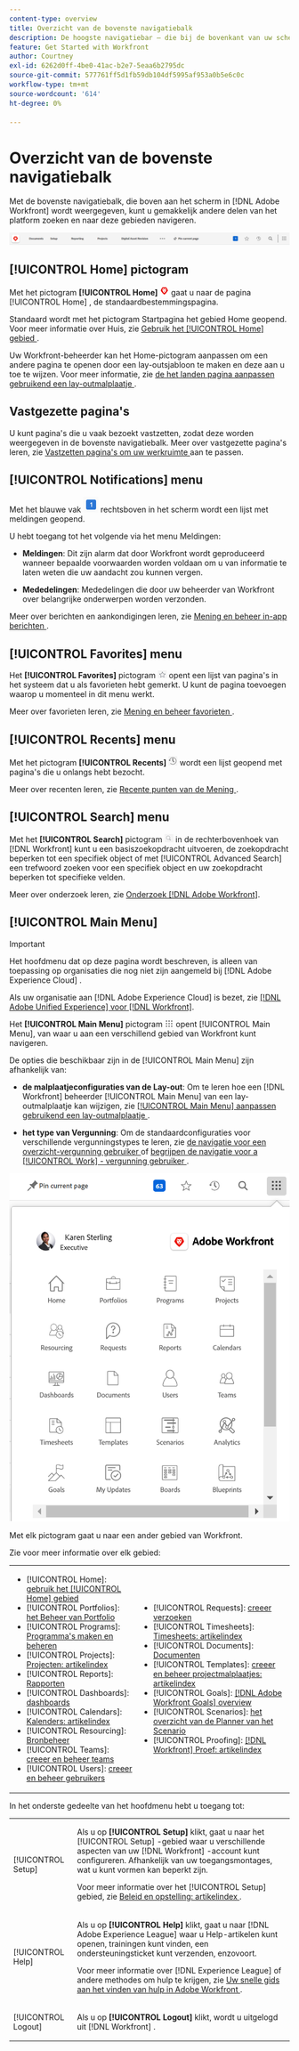 ```yaml
---
content-type: overview
title: Overzicht van de bovenste navigatiebalk
description: De hoogste navigatiebar — die bij de bovenkant van uw scherm in  [!DNL Adobe Workfront]  verschijnt — staat u toe om gemakkelijk naar andere gebieden van het platform te vinden en te navigeren.
feature: Get Started with Workfront
author: Courtney
exl-id: 6262d0ff-4be0-41ac-b2e7-5eaa6b2795dc
source-git-commit: 577761ff5d1fb59db104df5995af953a0b5e6c0c
workflow-type: tm+mt
source-wordcount: '614'
ht-degree: 0%

---
```


# Overzicht van de bovenste navigatiebalk

<!--Audited: 01/2024-->

Met de bovenste navigatiebalk, die boven aan het scherm in [!DNL Adobe Workfront] wordt weergegeven, kunt u gemakkelijk andere delen van het platform zoeken en naar deze gebieden navigeren.

![ Hoogste navigatiebar ](assets/global-navigation-bar.png)

## [!UICONTROL Home] pictogram

Met het pictogram **[!UICONTROL Home]** ![](assets/home-icon.png) gaat u naar de pagina [!UICONTROL Home] , de standaardbestemmingspagina.

Standaard wordt met het pictogram Startpagina het gebied Home geopend. Voor meer informatie over Huis, zie [ Gebruik het [!UICONTROL Home] gebied ](../../workfront-basics/using-home/using-the-home-area/use-the-home-area.md).

Uw Workfront-beheerder kan het Home-pictogram aanpassen om een andere pagina te openen door een lay-outsjabloon te maken en deze aan u toe te wijzen. Voor meer informatie, zie [ de het landen pagina aanpassen gebruikend een lay-outmalplaatje ](/help/quicksilver/administration-and-setup/customize-workfront/use-layout-templates/customize-landing-page.md).

## Vastgezette pagina&#39;s

U kunt pagina&#39;s die u vaak bezoekt vastzetten, zodat deze worden weergegeven in de bovenste navigatiebalk. Meer over vastgezette pagina&#39;s leren, zie [ Vastzetten pagina&#39;s om uw werkruimte ](../../workfront-basics/the-new-workfront-experience/pin-pages.md) aan te passen.

<!--
## [!UICONTROL Help] menu

The **[!UICONTROL Help]** menu allows you to search for help with a specific task, find more information on using [!DNL Workfront], view content related to the page you are currently on, or submit feedback about your experience.

To learn more about the Help menu, see [Access [!DNL Adobe Workfront] help](../../workfront-basics/navigate-workfront/workfront-navigation/access-workfront-help.md).
-->

## [!UICONTROL Notifications] menu

Met het blauwe vak ![](assets/notifications-icon.png) rechtsboven in het scherm wordt een lijst met meldingen geopend.

U hebt toegang tot het volgende via het menu Meldingen:

* **Meldingen**: Dit zijn alarm dat door Workfront wordt geproduceerd wanneer bepaalde voorwaarden worden voldaan om u van informatie te laten weten die uw aandacht zou kunnen vergen.

* **Mededelingen**: Mededelingen die door uw beheerder van Workfront over belangrijke onderwerpen worden verzonden.

Meer over berichten en aankondigingen leren, zie [ Mening en beheer in-app berichten ](../../workfront-basics/using-notifications/view-and-manage-in-app-notifications.md).

## [!UICONTROL Favorites] menu

Het **[!UICONTROL Favorites]** pictogram ![ Favorieten ](assets/favorites-icon-62x55.png) opent een lijst van pagina&#39;s in het systeem dat u als favorieten hebt gemerkt. U kunt de pagina toevoegen waarop u momenteel in dit menu werkt.

Meer over favorieten leren, zie [ Mening en beheer favorieten ](../../workfront-basics/navigate-workfront/recent-and-favorites/view-and-manage-favorites.md).

## [!UICONTROL Recents] menu

Met het pictogram **[!UICONTROL Recents]** ![[!UICONTROL Recents]](assets/recents-icon-40x43.png) wordt een lijst geopend met pagina&#39;s die u onlangs hebt bezocht.

Meer over recenten leren, zie [ Recente punten van de Mening ](../../workfront-basics/navigate-workfront/recent-and-favorites/view-recent-items.md).

## [!UICONTROL Search] menu

Met het **[!UICONTROL Search]** pictogram ![](assets/search-icon.png) in de rechterbovenhoek van [!DNL Workfront] kunt u een basiszoekopdracht uitvoeren, de zoekopdracht beperken tot een specifiek object of met [!UICONTROL Advanced Search] een trefwoord zoeken voor een specifiek object en uw zoekopdracht beperken tot specifieke velden.

Meer over onderzoek leren, zie [ Onderzoek  [!DNL Adobe Workfront]](../../workfront-basics/navigate-workfront/search/search-workfront.md).

## [!UICONTROL Main Menu]

>[!IMPORTANT]
>
>Het hoofdmenu dat op deze pagina wordt beschreven, is alleen van toepassing op organisaties die nog niet zijn aangemeld bij [!DNL Adobe Experience Cloud] .
>
> Als uw organisatie aan [!DNL Adobe Experience Cloud] is bezet, zie [[!DNL Adobe Unified Experience]  voor  [!DNL Workfront]](/help/quicksilver/workfront-basics/navigate-workfront/workfront-navigation/adobe-unified-experience.md).

Het **[!UICONTROL Main Menu]** pictogram ![ Belangrijkste Menu ](assets/main-menu-icon.png) opent [!UICONTROL Main Menu], van waar u aan een verschillend gebied van Workfront kunt navigeren.

De opties die beschikbaar zijn in de [!UICONTROL Main Menu] zijn afhankelijk van:

* **de malplaatjeconfiguraties van de Lay-out**: Om te leren hoe een [!DNL Workfront] beheerder [!UICONTROL Main Menu] van een lay-outmalplaatje kan wijzigen, zie [ [!UICONTROL Main Menu] aanpassen gebruikend een lay-outmalplaatje ](../../administration-and-setup/customize-workfront/use-layout-templates/customize-main-menu.md).

* **het type van Vergunning**: Om de standaardconfiguraties voor verschillende vergunningstypes te leren, zie [ de navigatie voor een overzicht-vergunning gebruiker ](../../workfront-basics/navigate-workfront/workfront-navigation/reviewer-global-navigation-bar.md) of [ begrijpen de navigatie voor a [!UICONTROL Work] - vergunning gebruiker ](../../workfront-basics/navigate-workfront/workfront-navigation/worker-global-navigation-bar.md).

![ Belangrijkste menuopties ](assets/main-menu-options-350x481.png)

Met elk pictogram gaat u naar een ander gebied van Workfront.

Zie voor meer informatie over elk gebied:

<!--
<p data-mc-conditions="QuicksilverOrClassic.Draft mode">(NOTE: Update screenshot and add icons for new products/features.)</p>
-->

<table style="table-layout:auto"> 
 <col> 
 <col> 
 <tbody> 
  <tr> 
   <td> 
    <ul> 
     <li>[!UICONTROL Home]: <a href="../../workfront-basics/using-home/using-the-home-area/use-the-home-area.md" class="MCXref xref"> gebruik het [!UICONTROL Home] gebied </a></li> 
     <li>[!UICONTROL Portfolios]: <a href="../../manage-work/portfolios/portfolio-management-overview.md" class="MCXref xref"> het Beheer van Portfolio </a></li> 
     <li>[!UICONTROL Programs]: <a href="../../manage-work/portfolios/create-and-manage-programs/create-and-manage-programs.md" class="MCXref xref"> Programma's maken en beheren </a></li> 
     <li>[!UICONTROL Projects]: <a href="../../manage-work/projects/projects-overview.md" class="MCXref xref"> Projecten: artikelindex </a></li> 
     <li>[!UICONTROL Reports]: <a href="../../reports-and-dashboards/reports/reports-overview.md" class="MCXref xref"> Rapporten </a></li> 
     <li>[!UICONTROL Dashboards]: <a href="../../reports-and-dashboards/dashboards/dashboards-overview.md" class="MCXref xref"> dashboards </a></li> 
     <li>[!UICONTROL Calendars]: <a href="../../reports-and-dashboards/reports/calendars/calendars.md" class="MCXref xref"> Kalenders: artikelindex </a></li> 
     <li>[!UICONTROL Resourcing]: <a href="../../resource-mgmt/resource-mgmt-overview/resource-management-overview.md" class="MCXref xref"> Bronbeheer </a></li> 
     <li>[!UICONTROL Teams]: <a href="../../people-teams-and-groups/create-and-manage-teams/create-and-mange-teams.md" class="MCXref xref"> creeer en beheer teams </a></li> 
     <li>[!UICONTROL Users]: <a href="../../administration-and-setup/add-users/create-and-manage-users/create-and-manage-users.md" class="MCXref xref"> creeer en beheer gebruikers </a></li> 
    </ul> </td> 
   <td> 
    <ul> 
     <li>[!UICONTROL Requests]: <a href="../../manage-work/requests/create-requests/create-requests.md" class="MCXref xref"> creeer verzoeken </a></li> 
     <li>[!UICONTROL Timesheets]: <a href="../../timesheets/timesheets-all.md" class="MCXref xref"> Timesheets: artikelindex </a></li> 
     <li>[!UICONTROL Documents]: <a href="../../documents/documents-overview.md" class="MCXref xref"> Documenten </a></li> 
     <li>[!UICONTROL Templates]: <a href="../../manage-work/projects/create-and-manage-templates/create-manage-templates.md" class="MCXref xref"> creeer en beheer projectmalplaatjes: artikelindex </a></li> 
     <li>[!UICONTROL Goals]: <a href="../../workfront-goals/goal-management/wf-goals-overview.md" class="MCXref xref">[!DNL Adobe Workfront Goals] overview </a></li> 
     <li>[!UICONTROL Scenarios]: <a href="../../scenario-planner/scenario-planner-overview.md" class="MCXref xref"> het overzicht van de Planner van het Scenario </a></li> 
     <li>[!UICONTROL Proofing]: <a href="../../workfront-proof/workfront-proof.md" class="MCXref xref">[!DNL Workfront] Proef: artikelindex </a></li> 
    </ul> </td> 
  </tr> 
 </tbody> 
</table>

In het onderste gedeelte van het hoofdmenu hebt u toegang tot:

<table style="table-layout:auto"> 
 <col> 
 <col> 
 <tbody> 
  <tr> 
   <td> <p class="bold">[!UICONTROL Setup]</p> </td> 
   <td> <p>Als u op <b>[!UICONTROL Setup]</b> klikt, gaat u naar het [!UICONTROL Setup] -gebied waar u verschillende aspecten van uw [!DNL Workfront] -account kunt configureren. Afhankelijk van uw toegangsmontages, wat u kunt vormen kan beperkt zijn.</p> <p>Voor meer informatie over het [!UICONTROL Setup] gebied, zie <a href="../../administration-and-setup/administration-and-setup.md" class="MCXref xref"> Beleid en opstelling: artikelindex </a>.</p> </td> 
  </tr> 
  <tr> 
   <td> <p class="bold">[!UICONTROL Help]</p> </td> 
   <td> <p>Als u op <b>[!UICONTROL Help]</b> klikt, gaat u naar [!DNL Adobe Experience League] waar u Help-artikelen kunt openen, trainingen kunt vinden, een ondersteuningsticket kunt verzenden, enzovoort.</p> <p>Voor meer informatie over [!DNL Experience League] of andere methodes om hulp te krijgen, zie <a href="../../workfront-basics/tips-tricks-and-troubleshooting/guide-for-help-in-workfront.md" class="MCXref xref"> Uw snelle gids aan het vinden van hulp in Adobe Workfront </a>.</p> </td> 
  </tr>

<tr> 
   <td> <p class="bold">[!UICONTROL Logout]</p> </td> 
   <td>Als u op <b>[!UICONTROL Logout]</b> klikt, wordt u uitgelogd uit [!DNL Workfront] .</td> 
  </tr> 
 </tbody> 
</table>

